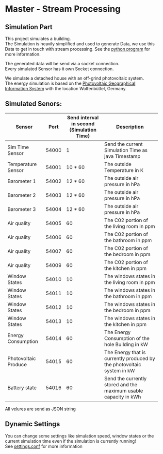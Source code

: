 # Master - Stream Processing
## Simulation Part

This project simulates a building. <br>
The Simulation is heavily simplified and used to generate Data, we use this Data to get in touch with stream processing. See the [python program](https://github.com/ixLikro/master-stream-processing-python) for more information.

The generated data will be send via a socket connection. <br>
Every simulated Sensor has it own Socket connection.

We simulate a detached house with an off-grind photovoltaic system. <br>
The energy simulation is based on the [Photovoltaic Geographical Information System](https://re.jrc.ec.europa.eu/pvg_tools/en/tools.html) with the location Wolfenbüttel, Germany.

## Simulated Senors:
| Sensor  | Port  | Send interval <br> in second (Simulation Time)  | Description  |
|---|---|---|---|
| Sim Time Sensor  | 54000  | 1  | Send the current Simulation Time as java Timestamp  |
|Temperature Sensor| 54001  | 10 * 60  | The outside Temperature in K  |
|Barometer 1| 54002  |12 * 60|The outside air pressure in hPa|
|Barometer 2| 54003  |12 * 60|The outside air pressure in hPa|
|Barometer 3| 54004  |12 * 60|The outside air pressure in hPa|
|Air quality|54005|60|The C02 portion of the living room in ppm|
|Air quality|54006|60|The C02 portion of the bathroom in ppm|
|Air quality|54007|60|The C02 portion of the bedroom in ppm|
|Air quality|54009|60|The C02 portion of the kitchen in ppm|
|Window States|54010|10|The windows states in the living room in ppm|
|Window States|54011|10|The windows states in the bathroom in ppm|
|Window States|54012|10|The windows states in the bedroom in ppm|
|Window States|54013|10|The windows states in the kitchen in ppm|
|Energy Consumption|54014|60|The Energy Consumption of the hole Building in kW|
|Photovoltaic Produce|54015|60|The Energy that is currently produced by the photovoltaic system in kW|
|Battery state|54016|60|Send the currently stored and the maximum usable capacity in kWh|
All velures are send as JSON string

## Dynamic Settings
You can change some settings like simulation speed, window states or the current simulation time even if the simulation is currently running! <br> See [settings.conf]() for more information



